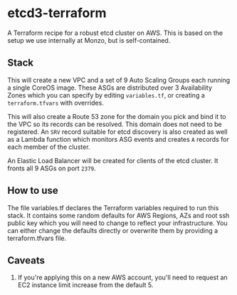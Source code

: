 # etcd3-terraform
A Terraform recipe for a robust etcd cluster on AWS. This is based on the setup we use internally at Monzo, but is self-contained.

## Stack
This will create a new VPC and a set of 9 Auto Scaling Groups each running a single CoreOS image. These ASGs are distributed over 3 Availability Zones which you can specify by editing `variables.tf`, or creating a `terraform.tfvars` with overrides.

This will also create a Route 53 zone for the domain you pick and bind it to the VPC so its records can be resolved. This domain does not need to be registered. An `SRV` record suitable for etcd discovery is also created as well as a Lambda function which monitors ASG events and creates `A` records for each member of the cluster.

An Elastic Load Balancer will be created for clients of the etcd cluster. It fronts all 9 ASGs on port `2379`.

## How to use
The file variables.tf declares the Terraform variables required to run this stack. It contains some random defaults for AWS Regions, AZs and root ssh public key which you will need to change to reflect your infrastructure. You can either change the defaults directly or overwrite them by providing a terraform.tfvars file.

## Caveats
1. If you're applying this on a new AWS account, you'll need to request an EC2 instance limit increase from the default 5.

